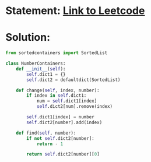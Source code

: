 # Statement: [Link to Leetcode](https://leetcode.com/problems/design-a-number-container-system/description/)
# Solution:
```python
from sortedcontainers import SortedList

class NumberContainers:
    def __init__(self):
        self.dict1 = {}
        self.dict2 = defaultdict(SortedList)

    def change(self, index, number):
        if index in self.dict1:
            num = self.dict1[index]
            self.dict2[num].remove(index)

        self.dict1[index] = number 
        self.dict2[number].add(index)

    def find(self, number):
        if not self.dict2[number]:
            return - 1 

        return self.dict2[number][0]
```
